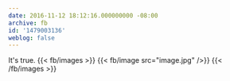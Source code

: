 ```yaml
---
date: 2016-11-12 18:12:16.000000000 -08:00
archive: fb
id: '1479003136'
weblog: false
---
```


It's true.
{{< fb/images >}}
{{< fb/image src="image.jpg" />}}
{{< /fb/images >}}
